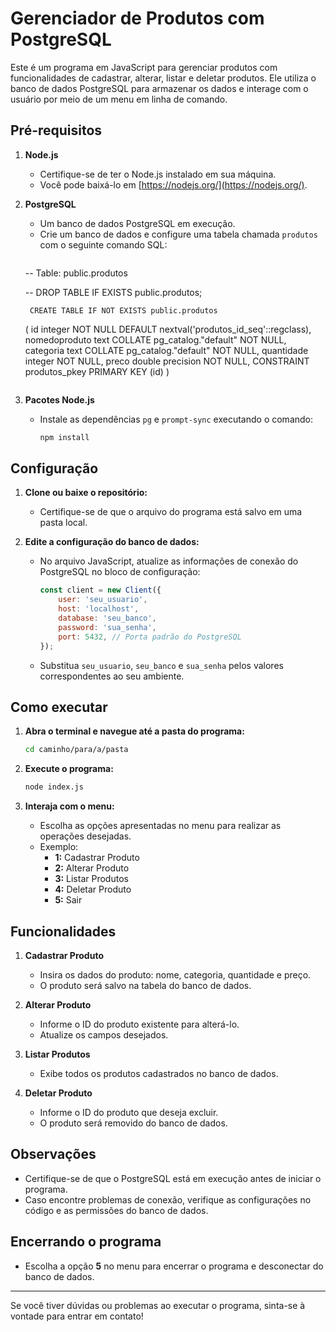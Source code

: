 # Gerenciador de Produtos com PostgreSQL

Este é um programa em JavaScript para gerenciar produtos com funcionalidades de cadastrar, alterar, listar e deletar produtos. Ele utiliza o banco de dados PostgreSQL para armazenar os dados e interage com o usuário por meio de um menu em linha de comando.

## Pré-requisitos

1. **Node.js**
   - Certifique-se de ter o Node.js instalado em sua máquina.
   - Você pode baixá-lo em [https://nodejs.org/](https://nodejs.org/).

2. **PostgreSQL**
   - Um banco de dados PostgreSQL em execução.
   - Crie um banco de dados e configure uma tabela chamada `produtos` com o seguinte comando SQL:
     ```sql
    -- Table: public.produtos

    -- DROP TABLE IF EXISTS public.produtos;

        CREATE TABLE IF NOT EXISTS public.produtos
    (
        id integer NOT NULL DEFAULT nextval('produtos_id_seq'::regclass),
        nomedoproduto text COLLATE pg_catalog."default" NOT NULL,
        categoria text COLLATE pg_catalog."default" NOT NULL,
        quantidade integer NOT NULL,
        preco double precision NOT NULL,
        CONSTRAINT produtos_pkey PRIMARY KEY (id)
    )

     ```

3. **Pacotes Node.js**
   - Instale as dependências `pg` e `prompt-sync` executando o comando:
     ```bash
     npm install
     ```

## Configuração

1. **Clone ou baixe o repositório:**
   - Certifique-se de que o arquivo do programa está salvo em uma pasta local.

2. **Edite a configuração do banco de dados:**
   - No arquivo JavaScript, atualize as informações de conexão do PostgreSQL no bloco de configuração:
     ```javascript
     const client = new Client({
         user: 'seu_usuario',
         host: 'localhost',
         database: 'seu_banco',
         password: 'sua_senha',
         port: 5432, // Porta padrão do PostgreSQL
     });
     ```
   - Substitua `seu_usuario`, `seu_banco` e `sua_senha` pelos valores correspondentes ao seu ambiente.

## Como executar

1. **Abra o terminal e navegue até a pasta do programa:**
   ```bash
   cd caminho/para/a/pasta
   ```

2. **Execute o programa:**
   ```bash
   node index.js
   ```


3. **Interaja com o menu:**
   - Escolha as opções apresentadas no menu para realizar as operações desejadas.
   - Exemplo:
     - **1:** Cadastrar Produto
     - **2:** Alterar Produto
     - **3:** Listar Produtos
     - **4:** Deletar Produto
     - **5:** Sair

## Funcionalidades

1. **Cadastrar Produto**
   - Insira os dados do produto: nome, categoria, quantidade e preço.
   - O produto será salvo na tabela do banco de dados.

2. **Alterar Produto**
   - Informe o ID do produto existente para alterá-lo.
   - Atualize os campos desejados.

3. **Listar Produtos**
   - Exibe todos os produtos cadastrados no banco de dados.

4. **Deletar Produto**
   - Informe o ID do produto que deseja excluir.
   - O produto será removido do banco de dados.

## Observações

- Certifique-se de que o PostgreSQL está em execução antes de iniciar o programa.
- Caso encontre problemas de conexão, verifique as configurações no código e as permissões do banco de dados.

## Encerrando o programa

- Escolha a opção **5** no menu para encerrar o programa e desconectar do banco de dados.

---

Se você tiver dúvidas ou problemas ao executar o programa, sinta-se à vontade para entrar em contato!

